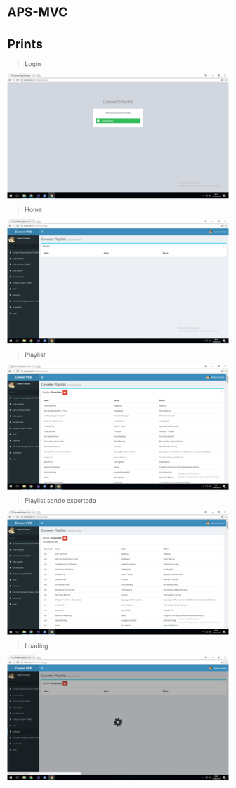 # APS-MVC

# Prints

> Login

![alt text](https://raw.githubusercontent.com/rcoliveira2016/APS-MVC/master/Saved%20Pictures/LOGIN.png)

>  Home

![alt text](https://raw.githubusercontent.com/rcoliveira2016/APS-MVC/master/Saved%20Pictures/home.png)

>  Playlist

![alt text](https://raw.githubusercontent.com/rcoliveira2016/APS-MVC/master/Saved%20Pictures/home_playlis.png)

>  Playlist sendo exportada 

![alt text](https://raw.githubusercontent.com/rcoliveira2016/APS-MVC/master/Saved%20Pictures/home_playlist_export.png)

>  Loading

![alt text](https://raw.githubusercontent.com/rcoliveira2016/APS-MVC/master/Saved%20Pictures/home_loading.png)
